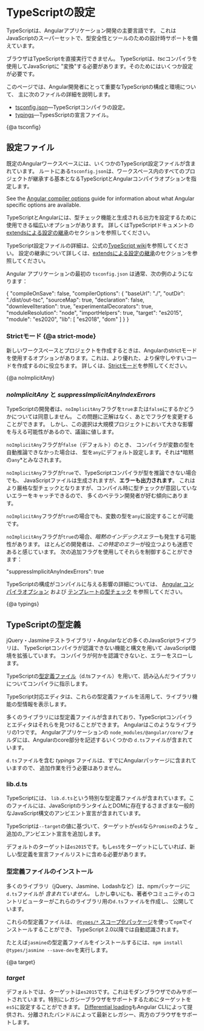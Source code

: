 # TypeScriptの設定

TypeScriptは、Angularアプリケーション開発の主要言語です。
これはJavaScriptのスーパーセットで、型安全性とツールのための設計時サポートを備えています。

ブラウザはTypeScriptを直接実行できません。
TypeScriptは、*tsc*コンパイラを使用してJavaScriptに "変換"する必要があります。そのためにはいくつか設定が必要です。

このページでは、Angular開発者にとって重要なTypeScriptの構成と環境について、
主に次のファイルの詳細を説明します。

* [tsconfig.json](guide/typescript-configuration#tsconfig)&mdash;TypeScriptコンパイラの設定。
* [typings](guide/typescript-configuration#typings)&mdash;TypesScriptの宣言ファイル。


{@a tsconfig}

## 設定ファイル

既定のAngularワークスペースには、いくつかのTypeScript設定ファイルが含まれています。
ルートにある`tsconfig.json`は、ワークスペース内のすべてのプロジェクトが継承する基本となるTypeScriptとAngularコンパイラオプションを指定します。

<div class="alert is-helpful">

See the [Angular compiler options](guide/angular-compiler-options) guide for information about what Angular specific options are available.

</div>

TypeScriptとAngularには、型チェック機能と生成される出力を設定するために使用できる幅広いオプションがあります。
詳しくはTypeScriptドキュメントの[extendsによる設定の継承](https://www.typescriptlang.org/docs/handbook/tsconfig-json.html#configuration-inheritance-with-extends)のセクションを参照してください。

<div class="alert is-helpful">

TypeScript設定ファイルの詳細は、公式の[TypeScript wiki](https://www.typescriptlang.org/docs/handbook/tsconfig-json.html)を参照してください。
設定の継承について詳しくは、[extendsによる設定の継承](https://www.typescriptlang.org/docs/handbook/tsconfig-json.html#configuration-inheritance-with-extends)のセクションを参照してください。

</div>

Angular アプリケーションの最初の `tsconfig.json` は通常、次の例のようになります：

<code-example lang="json" header="tsconfig.json" linenums="false">
{
  "compileOnSave": false,
  "compilerOptions": {
    "baseUrl": "./",
    "outDir": "./dist/out-tsc",
    "sourceMap": true,
    "declaration": false,
    "downlevelIteration": true,
    "experimentalDecorators": true,
    "moduleResolution": "node",
    "importHelpers": true,
    "target": "es2015",
    "module": "es2020",
    "lib": [
      "es2018",
      "dom"
    ]
  }
}
</code-example>


### Strictモード {@a strict-mode}

新しいワークスペースとプロジェクトを作成するときは、Angularのstrictモードを使用するオプションがあります。これは、より優れた、より保守しやすいコードを作成するのに役立ちます。
詳しくは、[Strictモード](/guide/strict-mode)を参照してください。

{@a noImplicitAny}

### *noImplicitAny* と *suppressImplicitAnyIndexErrors*

TypeScriptの開発者は、`noImplicitAny`フラグを`true`または`false`にするかどうかについては同意しません。
この問題に正解はなく、あとでフラグを変更することができます。
しかし、この選択は大規模プロジェクトにおいて大きな影響を与える可能性があるので、議論に値します。

`noImplicitAny`フラグが`false`（デフォルト）のとき、
コンパイラが変数の型を自動推論できなかった場合は、
型を`any`にデフォルト設定します。それは*暗黙の`any`*とみなされます。

`noImplicitAny`フラグが`true`で、TypeScriptコンパイラが型を推論できない場合でも、
JavaScriptファイルは生成されますが、**エラーも出力されます**。
これはより厳格な型チェックとなりますが、コンパイル時に型チェックが意図していないエラーをキャッチできるので、
多くのベテラン開発者が好む傾向にあります。

`noImplicitAny`フラグが`true`の場合でも、変数の型を`any`に設定することが可能です。

`noImplicitAny`フラグが`true`の場合、*暗黙のインデックスエラー*も発生する可能性があります。
ほとんどの開発者は、*この特定のエラー*が役立つよりも迷惑であると感じています。
次の追加フラグを使用してそれらを制御することができます：

<code-example>

  "suppressImplicitAnyIndexErrors": true

</code-example>

<div class="alert is-helpful">

TypeScriptの構成がコンパイルに与える影響の詳細については、 [Angular コンパイラオプション](guide/angular-compiler-options) および [テンプレートの型チェック](guide/template-typecheck) を参照してください。

</div>


{@a typings}

## TypeScriptの型定義

jQuery・Jasmineテストライブラリ・Angularなどの多くのJavaScriptライブラリは、
TypeScriptコンパイラが認識できない機能と構文を用いて
JavaScript環境を拡張しています。
コンパイラが何かを認識できないと、エラーをスローします。

TypeScriptの[型定義ファイル](https://www.typescriptlang.org/docs/handbook/writing-declaration-files.html)（d.tsファイル）を用いて、読み込んだライブラリについてコンパイラに指示します。

TypeScript対応エディタは、これらの型定義ファイルを活用して、ライブラリ機能の型情報を表示します。

多くのライブラリには型定義ファイルが含まれており、TypeScriptコンパイラとエディタはそれらを見つけることができます。
Angularはこのようなライブラリの1つです。
Angularアプリケーションの `node_modules/@angular/core/`フォルダには、Angularのcore部分を記述するいくつかの `d.ts`ファイルが含まれています。

<div class="alert is-helpful">

`d.ts`ファイルを含む *typings* ファイルは、すでにAngularパッケージに含まれていますので、
追加作業を行う必要はありません。

</div>

### lib.d.ts

TypeScriptには、 `lib.d.ts`という特別な型定義ファイルが含まれています。このファイルには、JavaScriptのランタイムとDOMに存在するさまざまな一般的なJavaScript構文のアンビエント宣言が含まれています。

TypeScriptは`--target`の値に基づいて、ターゲットが`es6`なら`Promise`のような
_追加の_アンビエント宣言を追加します。

デフォルトのターゲットは`es2015`です。もし`es5`をターゲットにしていれば、新しい型定義を宣言ファイルリストに含める必要があります。

<code-example path="getting-started/tsconfig.0.json" header="tsconfig.json (lib excerpt)" region="lib"></code-example>

### 型定義ファイルのインストール

多くのライブラリ（jQuery、Jasmine、Lodashなど）は、npmパッケージに`d.ts`ファイルが *含まれていません。*
しかし幸いにも、著者やコミュニティのコントリビューターがこれらのライブラリ用の`d.ts`ファイルを作成し、
公開しています。

これらの型定義ファイルは、
[`@types/*` スコープ化パッケージ](https://www.typescriptlang.org/docs/handbook/declaration-files/consumption.html)を使って`npm`でインストールすることができ、
TypeScript 2.0以降では自動認識されます。

たとえば`jasmine`の型定義ファイルをインストールするには、`npm install @types/jasmine --save-dev`を実行します。


{@a target}

### *target*

デフォルトでは、ターゲットは`es2015`です。これはモダンブラウザでのみサポートされています。特別にレガシーブラウザをサポートするためにターゲットを`es5`に設定することができます。 [Differential loading](guide/deployment#differential-loading)もAngular CLIによって提供され、分離されたバンドルによって最新とレガシー、両方のブラウザをサポートします。

